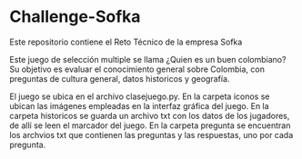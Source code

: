 # Challenge-Sofka
Este repositorio contiene el Reto Técnico de la empresa Sofka

Este juego de selección multiple se llama ¿Quien es un buen colombiano?
Su objetivo es evaluar el conocimiento general sobre Colombia, con preguntas de cultura general, datos historicos y geografía.

El juego se ubica en el archivo clasejuego.py.
En la carpeta iconos se ubican las imágenes empleadas en la interfaz gráfica del juego.
En la carpeta historicos se guarda un archivo txt con los datos de los jugadores, de allí se leen el marcador del juego.
En la carpeta pregunta se encuentran los archvios txt que contienen las preguntas y las respuestas, uno por cada pregunta.

